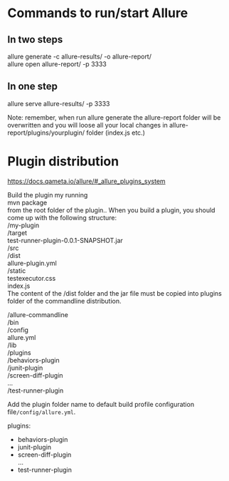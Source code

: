 # Commands to run/start Allure  
## In two steps  
allure generate -c allure-results/ -o allure-report/  
allure open allure-report/ -p 3333  
## In one step  
allure serve allure-results/ -p 3333  

Note: remember, when run allure generate the allure-report folder will be overwritten 
and you will loose all your local changes in allure-report/plugins/yourplugin/ folder 
(index.js etc.)  

# Plugin distribution  
  
https://docs.qameta.io/allure/#_allure_plugins_system  

Build the plugin my running  
mvn package  
from the root folder of the plugin..
When you build a plugin, you should come up with the following structure:  
/my-plugin  
    /target  
        test-runner-plugin-0.0.1-SNAPSHOT.jar  
    /src  
        /dist  
            allure-plugin.yml  
            /static  
                testexecutor.css  
                index.js  
The content of the /dist folder and the jar file must be copied into plugins folder of the commandline distribution. 
 
/allure-commandline  
    /bin  
    /config  
        allure.yml  
    /lib  
    /plugins  
        /behaviors-plugin  
        /junit-plugin  
        /screen-diff-plugin  
        ...  
        /test-runner-plugin

Add the plugin folder name to default build profile configuration file`/config/allure.yml`. 

plugins:  
  - behaviors-plugin  
  - junit-plugin  
  - screen-diff-plugin  
  ...
  - test-runner-plugin


